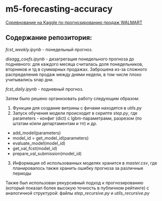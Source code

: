 # m5-forecasting-accuracy

[Соревнование на Kaggle по прогнозированию продаж WALMART](https://www.kaggle.com/c/m5-forecasting-accuracy/overview)

## Содержание репозитория:

*fcst_weekly.ipynb* - понедельный прогноз.

*disagg_coefs.ipynb* - дизагрегация понедельного прогноза до подневного: для каждого месяца считалась доля понедельников, вторников и тд в суммарных продажах.
Заброшена из-за сложного распределения продаж между днями недели, в том числе плохо учитывались snap дни.

*fcst_daily.ipynb* - подневный прогноз.

Затем было решено организовать работу следующим образом:
1) Функции для создание витрины с фичами находятся в *utils.py*
2) Запуск обучения модели происходит в скрипте *step.py*, где parameters - конфиг (dict) с lgbm-параметрами, разрезом (по штатам и/или департаментам и тп) и др.
  *  add_model(parameters)
  *  model_id = get_model_id(parameters)
  *  evaluate_model(model_id)
  *  get_val_fcst(model_id)
  *  prepare_val_submission(model_id)
3) Информация об использованных моделях хранится в *master.csv*, где планировалось также хранить ошибку прогноза за различные периоды

Также был использован рекурсивный подход к прогнозированию (который показал более высокую точность в публичном рейтинге) с аналогичной структурой: файлы *step_recursive.py* и *utils_recursive.py*

